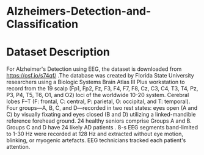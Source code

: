 # Alzheimers-Detection-and-Classification

# Dataset Description 
For Alzheimer's Detection using EEG, the dataset is downloaded from https://osf.io/s74qf/ .The database was created by Florida State University researchers using a Biologic Systems Brain Atlas III Plus workstation to record from the 19 scalp (Fp1, Fp2, Fz, F3, F4, F7, F8, Cz, C3, C4, T3, T4, Pz, P3, P4, T5, T6, O1, and O2) loci of the worldwide 10-20 system. Cerebral lobes F–T (F: frontal, C: central, P: parietal, O: occipital, and T: temporal). Four groups—A, B, C, and D—recorded in two rest states: eyes open (A and C) by visually fixating and eyes closed (B and D) utilizing a linked-mandible reference forehead ground. 24 healthy seniors comprise Groups A and B. Groups C and D have 24 likely AD patients . 8-s EEG segments band-limited to 1-30 Hz were recorded at 128 Hz and extracted without eye motion, blinking, or myogenic artefacts. EEG technicians tracked each patient's attention.
